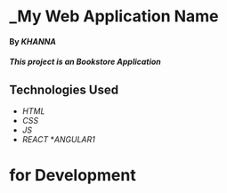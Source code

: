 # _My Web Application Name

#### By _**KHANNA**_

#### _This project is an Bookstore Application_

## Technologies Used

* _HTML_
* _CSS_
* _JS_
* _REACT_
*_ANGULAR1_



# for Development

